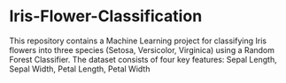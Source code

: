 # Iris-Flower-Classification
This repository contains a Machine Learning project for classifying Iris flowers into three species (Setosa, Versicolor, Virginica) using a Random Forest Classifier. The dataset consists of four key features:  Sepal Length, Sepal Width, Petal Length, Petal Width
